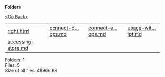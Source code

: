 **Folders**

[&lt;Go Back&gt;](../right.html)

<table><tbody><tr class="odd"><td><a href="right.html">right.html</a> </td><td><a href="connect-dispatching-actions-with-mapDispatchToProps.md">connect-d…ops.md</a> </td><td><a href="connect-extracting-data-with-mapStateToProps.md">connect-e…ops.md</a> </td><td><a href="usage-with-typescript.md">usage-wit…ipt.md</a> </td></tr><tr class="even"><td><a href="accessing-store.md">accessing-store.md</a> </td><td></td><td></td><td></td></tr></tbody></table>

Folders: 1  
Files: 5  
Size of all files: 48966 KB
